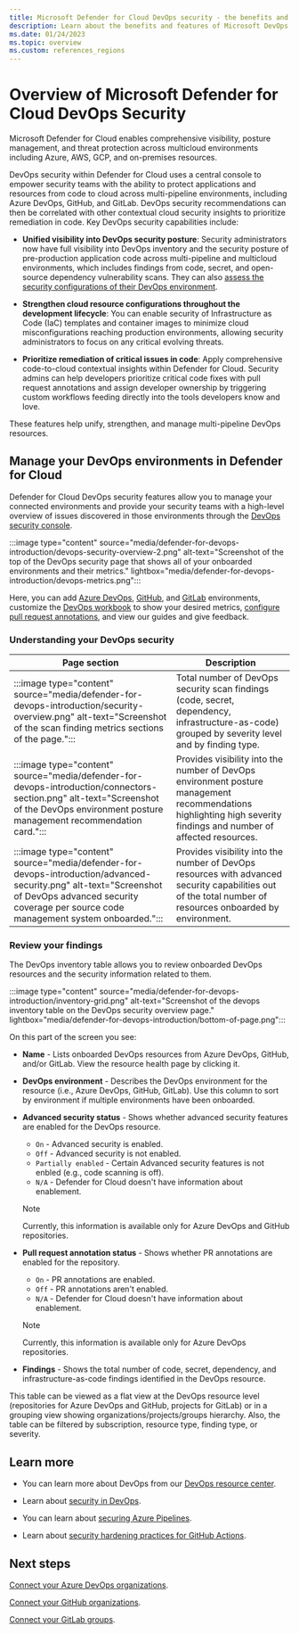 ```yaml
---
title: Microsoft Defender for Cloud DevOps security - the benefits and features
description: Learn about the benefits and features of Microsoft DevOps security
ms.date: 01/24/2023
ms.topic: overview
ms.custom: references_regions
---
```


# Overview of Microsoft Defender for Cloud DevOps Security 

Microsoft Defender for Cloud enables comprehensive visibility, posture management, and threat protection across multicloud environments including Azure, AWS, GCP, and on-premises resources. 

DevOps security within Defender for Cloud uses a central console to empower security teams with the ability to protect applications and resources from code to cloud across multi-pipeline environments, including Azure DevOps, GitHub, and GitLab. DevOps security recommendations can then be correlated with other contextual cloud security insights to prioritize remediation in code. Key DevOps security capabilities include:

- **Unified visibility into DevOps security posture**: Security administrators now have full visibility into DevOps inventory and the security posture of pre-production application code across multi-pipeline and multicloud environments, which includes findings from code, secret, and open-source dependency vulnerability scans. They can also [assess the security configurations of their DevOps environment](concept-devops-posture-management-overview.md).

- **Strengthen cloud resource configurations throughout the development lifecycle**: You can enable security of Infrastructure as Code (IaC) templates and container images to minimize cloud misconfigurations reaching production environments, allowing security administrators to focus on any critical evolving threats.

- **Prioritize remediation of critical issues in code**: Apply comprehensive code-to-cloud contextual insights within Defender for Cloud. Security admins can help developers prioritize critical code fixes with pull request annotations and assign developer ownership by triggering custom workflows feeding directly into the tools developers know and love.

These features help unify, strengthen, and manage multi-pipeline DevOps resources. 

## Manage your DevOps environments in Defender for Cloud

Defender for Cloud DevOps security features allow you to manage your connected environments and provide your security teams with a high-level overview of issues discovered in those environments through the [DevOps security console](https://portal.azure.com/#view/Microsoft_Azure_Security/SecurityMenuBlade/~/DevOpsSecurity).

:::image type="content" source="media/defender-for-devops-introduction/devops-security-overview-2.png" alt-text="Screenshot of the top of the DevOps security page that shows all of your onboarded environments and their metrics." lightbox="media/defender-for-devops-introduction/devops-metrics.png":::

Here, you can add [Azure DevOps](quickstart-onboard-devops.md), [GitHub](quickstart-onboard-github.md), and [GitLab](quickstart-onboard-gitlab.md) environments, customize the [DevOps workbook](custom-dashboards-azure-workbooks.md#use-the-devops-security-workbook) to show your desired metrics, [configure pull request annotations](enable-pull-request-annotations.md), and view our guides and give feedback.

### Understanding your DevOps security

|Page section| Description |
|--|--|
| :::image type="content" source="media/defender-for-devops-introduction/security-overview.png" alt-text="Screenshot of the scan finding metrics sections of the page."::: | Total number of DevOps security scan findings (code, secret, dependency, infrastructure-as-code) grouped by severity level and by finding type. |
| :::image type="content" source="media/defender-for-devops-introduction/connectors-section.png" alt-text="Screenshot of the DevOps environment posture management recommendation card."::: | Provides visibility into the number of DevOps environment posture management recommendations highlighting high severity findings and number of affected resources. |
| :::image type="content" source="media/defender-for-devops-introduction/advanced-security.png" alt-text="Screenshot of DevOps advanced security coverage per source code management system onboarded."::: | Provides visibility into the number of DevOps resources with advanced security capabilities out of the total number of resources onboarded by environment. |

### Review your findings

The DevOps inventory table allows you to review onboarded DevOps resources and the security information related to them.

:::image type="content" source="media/defender-for-devops-introduction/inventory-grid.png" alt-text="Screenshot of the devops inventory table on the DevOps security overview page." lightbox="media/defender-for-devops-introduction/bottom-of-page.png":::

On this part of the screen you see:

- **Name** - Lists onboarded DevOps resources from Azure DevOps, GitHub, and/or GitLab. View the resource health page by clicking it. 

- **DevOps environment** - Describes the DevOps environment for the resource (i.e., Azure DevOps, GitHub, GitLab).  Use this column to sort by environment if multiple environments have been onboarded.

- **Advanced security status** -  Shows whether advanced security features are enabled for the DevOps resource. 
    - `On` - Advanced security is enabled.
    - `Off` - Advanced security is not enabled.
    - `Partially enabled` - Certain Advanced security features is not enbled (e.g., code scanning is off).
    - `N/A` - Defender for Cloud doesn't have information about enablement.
 
    > [!NOTE]
    > Currently, this information is available only for Azure DevOps and GitHub repositories.

- **Pull request annotation status** -  Shows whether PR annotations are enabled for the repository. 
    - `On` - PR annotations are enabled.
    - `Off` - PR annotations aren't enabled.
    - `N/A` - Defender for Cloud doesn't have information about enablement. 
    
    > [!NOTE]
    > Currently, this information is available only for Azure DevOps repositories.

- **Findings** - Shows the total number of code, secret, dependency, and infrastructure-as-code findings identified in the DevOps resource.

This table can be viewed as a flat view at the DevOps resource level (repositories for Azure DevOps and GitHub, projects for GitLab) or in a grouping view showing organizations/projects/groups hierarchy.  Also, the table can be filtered by subscription, resource type, finding type, or severity.

## Learn more

- You can learn more about DevOps from our [DevOps resource center](/devops/).

- Learn about [security in DevOps](/devops/operate/security-in-devops).

- You can learn about [securing Azure Pipelines](/azure/devops/pipelines/security/overview).

- Learn about [security hardening practices for GitHub Actions](https://docs.github.com/actions/security-guides/security-hardening-for-github-actions).

## Next steps

[Connect your Azure DevOps organizations](quickstart-onboard-devops.md).

[Connect your GitHub organizations](quickstart-onboard-github.md).

[Connect your GitLab groups](quickstart-onboard-gitlab.md).
